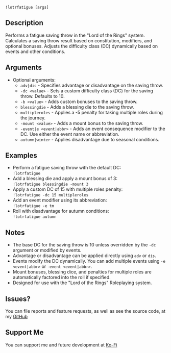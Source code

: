 `!lotrfatigue [args]`

## Description
Performs a fatigue saving throw in the "Lord of the Rings" system. Calculates a saving throw result based on constitution, modifiers, and optional bonuses. Adjusts the difficulty class (DC) dynamically based on events and other conditions.

## Arguments
- Optional arguments:
  - `adv|dis` - Specifies advantage or disadvantage on the saving throw.
  - `-dc <value>` - Sets a custom difficulty class (DC) for the saving throw. Defaults to 10.
  - `-b <value>` - Adds custom bonuses to the saving throw.
  - `blessingdie` - Adds a blessing die to the saving throw.
  - `multipleroles` - Applies a -5 penalty for taking multiple roles during the journey.
  - `-mount <value>` - Adds a mount bonus to the saving throw.
  - `-event|e <event|abbr>` - Adds an event consequence modifier to the DC. Use either the event name or abbreviation.
  - `autumn|winter` - Applies disadvantage due to seasonal conditions.

## Examples
- Perform a fatigue saving throw with the default DC:  
  `!lotrfatigue`
- Add a blessing die and apply a mount bonus of 3:  
  `!lotrfatigue blessingdie -mount 3`
- Apply a custom DC of 15 with multiple roles penalty:  
  `!lotrfatigue -dc 15 multipleroles`
- Add an event modifier using its abbreviation:  
  `!lotrfatigue -e tm`
- Roll with disadvantage for autumn conditions:  
  `!lotrfatigue autumn`

## Notes
- The base DC for the saving throw is 10 unless overridden by the `-dc` argument or modified by events.
- Advantage or disadvantage can be applied directly using `adv` or `dis`.
- Events modify the DC dynamically. You can add multiple events using `-e <event|abbr>` or `-event <event|abbr>`.
- Mount bonuses, blessing dice, and penalties for multiple roles are automatically factored into the roll if specified.
- Designed for use with the "Lord of the Rings" Roleplaying system.

## Issues?
You can file reports and feature requests, as well as see the source code, 
at my [GitHub](https://github.com/fatestapestry/avrae-collections)

## Support Me
You can support me and future development at [Ko-Fi](https://ko-fi.com/noralf)
